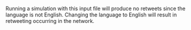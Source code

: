 Running a simulation with this input file will produce no retweets since the language is not English. Changing the language to English will result in retweeting occurring in the network.
